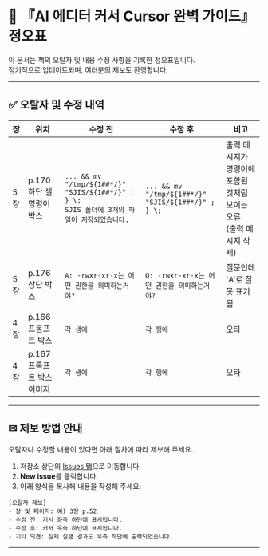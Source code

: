 # 📘 『AI 에디터 커서 Cursor 완벽 가이드』 정오표

이 문서는 책의 오탈자 및 내용 수정 사항을 기록한 정오표입니다.  
정기적으로 업데이트되며, 여러분의 제보도 환영합니다.

---

## ✅ 오탈자 및 수정 내역

| 장  | 위치               | 수정 전                                                                                                                                      | 수정 후                                                              | 비고 |
|-----|--------------------|---------------------------------------------------------------------------------------------------------------------------------------------|-----------------------------------------------------------------------|------|
| 5장 | p.170 하단 셸 명령어 박스 | `... && mv "/tmp/${1##*/}" "SJIS/${1##*/}" ; } \;`<br>`SJIS 폴더에 3개의 파일이 저장되었습니다.` | `... && mv "/tmp/${1##*/}" "SJIS/${1##*/}" ; } \;`                   | 출력 메시지가 명령어에 포함된 것처럼 보이는 오류<br>(출력 메시지 삭제) |
| 5장 | p.176 상단 박스 | `A: -rwxr-xr-x는 어떤 권한을 의미하는거야?` | `Q: -rwxr-xr-x는 어떤 권한을 의미하는거야?` | 질문인데 'A'로 잘못 표기됨 |
| 4장 | p.166 프롬프트 박스 | `각 생에` | `각 행에` | 오타 |
| 4장 | p.167 프롬프트 박스 이미지 | `각 생에` | `각 행에` | 오타 |


---

## ✉ 제보 방법 안내

오탈자나 수정할 내용이 있다면 아래 절차에 따라 제보해 주세요.

1. 저장소 상단의 [Issues 탭](https://github.com/Youngjin-com/Cursor/issues)으로 이동합니다.
2. **New issue**를 클릭합니다.
3. 아래 양식을 복사해 내용을 작성해 주세요:

```
[오탈자 제보]
- 장 및 페이지: 예) 3장 p.52
- 수정 전: 커서 좌측 하단에 표시됩니다.
- 수정 후: 커서 우측 하단에 표시됩니다.
- 기타 의견: 실제 실행 결과도 우측 하단에 출력되었습니다.
```

---

